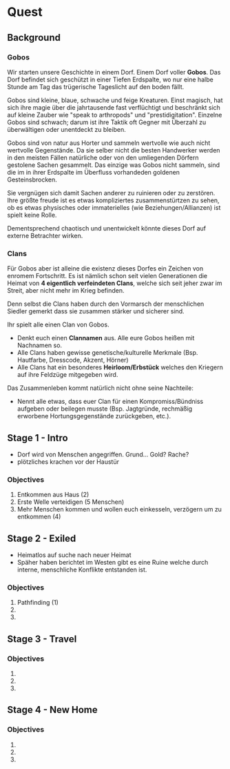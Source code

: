 # Quest

## Background

### Gobos
Wir starten unsere Geschichte in einem Dorf.
Einem Dorf voller **Gobos**.
Das Dorf befindet sich geschützt in einer Tiefen Erdspalte, wo nur eine halbe Stunde am Tag das trügerische Tageslicht auf den boden fällt.

Gobos sind kleine, blaue, schwache und feige Kreaturen.
Einst magisch, hat sich ihre magie über die jahrtausende fast verflüchtigt und beschränkt sich auf kleine Zauber wie "speak to arthropods" und "prestidigitation".
Einzelne Gobos sind schwach; darum ist ihre Taktik oft Gegner mit Überzahl zu überwältigen oder unentdeckt zu bleiben.

Gobos sind von natur aus Horter und sammeln wertvolle wie auch nicht wertvolle Gegenstände.
Da sie selber nicht die besten Handwerker werden in den meisten Fällen natürliche oder von den umliegenden Dörfern gestolene Sachen gesammelt. 
Das einzige was Gobos nicht sammeln, sind die im in ihrer Erdspalte im Überfluss vorhandeden goldenen Gesteinsbrocken.

Sie vergnügen sich damit Sachen anderer zu ruinieren oder zu zerstören.
Ihre größte freude ist es etwas kompliziertes zusammenstürtzen zu sehen, ob es etwas physisches oder immaterielles (wie Beziehungen/Allianzen) ist spielt keine Rolle.

Dementsprechend chaotisch und unentwickelt könnte dieses Dorf auf externe Betrachter wirken.

### Clans
Für Gobos aber ist alleine die existenz dieses Dorfes ein Zeichen von enromem Fortschritt.
Es ist nämlich schon seit vielen Generationen die Heimat von **4 eigentlich verfeindeten Clans**, welche sich seit jeher zwar im Streit, aber nicht mehr im Krieg befinden.

Denn selbst die Clans haben durch den Vormarsch der menschlichen Siedler gemerkt dass sie zusammen stärker und sicherer sind.

Ihr spielt alle einen Clan von Gobos.
- Denkt euch einen **Clannamen** aus. Alle eure Gobos heißen mit Nachnamen so.
- Alle Clans haben gewisse genetische/kulturelle Merkmale (Bsp. Hautfarbe, Dresscode, Akzent, Hörner)
- Alle Clans hat ein besonderes **Heirloom/Erbstück** welches den Kriegern auf ihre Feldzüge mitgegeben wird.

Das Zusammenleben kommt natürlich nicht ohne seine Nachteile:
- Nennt alle etwas, dass euer Clan für einen Kompromiss/Bündniss aufgeben oder beilegen musste (Bsp. Jagtgründe, rechmäßig erworbene Hortungsgegenstände zurückgeben, etc.).

## Stage 1 - Intro
- Dorf wird von Menschen angegriffen. Grund... Gold? Rache?
- plötzliches krachen vor der Haustür

### Objectives
1. Entkommen aus Haus (2)
1. Erste Welle verteidigen (5 Menschen)
1. Mehr Menschen kommen und wollen euch einkesseln, verzögern um zu entkommen (4)

## Stage 2 - Exiled
- Heimatlos auf suche nach neuer Heimat
- Späher haben berichtet im Westen gibt es eine Ruine welche durch interne, menschliche Konflikte entstanden ist.

### Objectives
1. Pathfinding (1)
1. 
1. 

## Stage 3 - Travel

### Objectives
1. 
1. 
1. 

## Stage 4 - New Home

### Objectives
1. 
1. 
1. 
